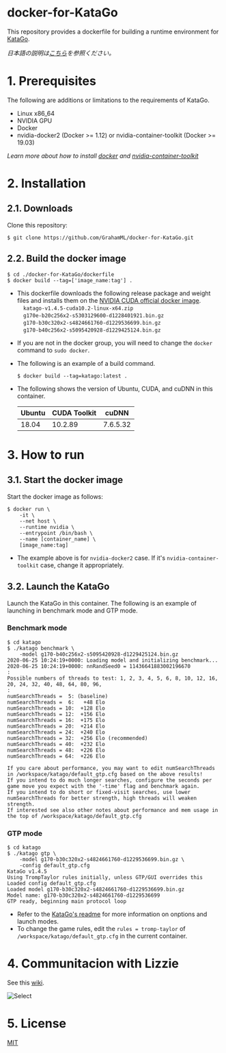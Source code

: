 # docker-for-KataGo
This repository provides a dockerfile for building a runtime environment for [KataGo](https://github.com/lightvector/KataGo).  

_日本語の説明は[こちら](https://github.com/GrahamML/docker-for-KataGo/blob/master/README_JP.md)を参照ください。_

# 1. Prerequisites  
The following are additions or limitations to the requirements of KataGo. 
+ Linux x86_64
+ NVIDIA GPU
+ Docker
+ nvidia-docker2 (Docker >= 1.12) or nvidia-container-toolkit (Docker >= 19.03)  

_Learn more about how to install [docker](https://github.com/Microsoft/MMdnn/blob/master/docs/InstallDockerCE.md) and [nvidia-container-toolkit](https://github.com/NVIDIA/nvidia-docker#quickstart)_


# 2. Installation
## 2.1. Downloads
Clone this repository:  
```
$ git clone https://github.com/GrahamML/docker-for-KataGo.git
```
## 2.2. Build the docker image
```console
$ cd ./docker-for-KataGo/dockerfile
$ docker build --tag=['image_name:tag'] . 
```
+ This dockerfile downloads the following release package and weight files and installs them on the [NVIDIA CUDA official docker image](https://hub.docker.com/r/nvidia/cuda/).  
&emsp;`katago-v1.4.5-cuda10.2-linux-x64.zip`  
&emsp;`g170e-b20c256x2-s5303129600-d1228401921.bin.gz`  
&emsp;`g170-b30c320x2-s4824661760-d1229536699.bin.gz`  
&emsp;`g170-b40c256x2-s5095420928-d1229425124.bin.gz`
+ If you are not in the docker group, you will need to change the `docker` command to `sudo docker`.
+ The following is an example of a build command.  
    ```
    $ docker build --tag=katago:latest . 
    ```
+ The following shows the version of Ubuntu, CUDA, and cuDNN in this container.  

    | Ubuntu | CUDA Toolkit        | cuDNN          |
    |--------|---------------------|----------------|
    | 18.04  | 10.2.89             | 7.6.5.32       |

# 3. How to run
## 3.1. Start the docker image
Start the docker image as follows:  
```console
$ docker run \
    -it \
    --net host \
    --runtime nvidia \
    --entrypoint /bin/bash \
    --name [container_name] \
    [image_name:tag]
```  
+ The example above is for `nvidia-docker2` case. If it's `nvidia-container-toolkit` case, change it appropriately.  

## 3.2. Launch the KataGo  
Launch the KataGo in this container.  The following is an example of launching in benchmark mode and GTP mode.
### Benchmark mode
```console
$ cd katago
$ ./katago benchmark \
    -model g170-b40c256x2-s5095420928-d1229425124.bin.gz
2020-06-25 10:24:19+0000: Loading model and initializing benchmark...
2020-06-25 10:24:19+0000: nnRandSeed0 = 11436641883002196670
:
Possible numbers of threads to test: 1, 2, 3, 4, 5, 6, 8, 10, 12, 16, 20, 24, 32, 40, 48, 64, 80, 96,
:
numSearchThreads =  5: (baseline)
numSearchThreads =  6:   +48 Elo
numSearchThreads = 10:  +128 Elo
numSearchThreads = 12:  +156 Elo
numSearchThreads = 16:  +175 Elo
numSearchThreads = 20:  +214 Elo
numSearchThreads = 24:  +240 Elo
numSearchThreads = 32:  +256 Elo (recommended)
numSearchThreads = 40:  +232 Elo
numSearchThreads = 48:  +226 Elo
numSearchThreads = 64:  +226 Elo

If you care about performance, you may want to edit numSearchThreads in /workspace/katago/default_gtp.cfg based on the above results!
If you intend to do much longer searches, configure the seconds per game move you expect with the '-time' flag and benchmark again.
If you intend to do short or fixed-visit searches, use lower numSearchThreads for better strength, high threads will weaken strength.
If interested see also other notes about performance and mem usage in the top of /workspace/katago/default_gtp.cfg
```

### GTP mode
```console
$ cd katago
$ ./katago gtp \
    -model g170-b30c320x2-s4824661760-d1229536699.bin.gz \
    -config default_gtp.cfg  
KataGo v1.4.5
Using TrompTaylor rules initially, unless GTP/GUI overrides this
Loaded config default_gtp.cfg
Loaded model g170-b30c320x2-s4824661760-d1229536699.bin.gz
Model name: g170-b30c320x2-s4824661760-d1229536699
GTP ready, beginning main protocol loop
```  
+ Refer to the [KataGo's readme](https://github.com/lightvector/KataGo) for more information on onptions and launch modes. 
+ To change the game rules, edit the `rules = tromp-taylor` of `/workspace/katago/default_gtp.cfg` in the current container.

# 4. Communitacion with Lizzie  
See this [wiki](https://github.com/GrahamML/docker_for_AQ/wiki/Communitacion-with-Lizzie).  

![Select](https://github.com/GrahamML/docker_for_AQ/wiki/images/Communitacion-with-Lizzie/Fig7.png)

# 5. License  
[MIT](https://github.com/GrahamML/docker_for_KataGo/blob/master/LICENSE)

